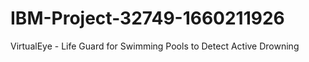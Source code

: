 # IBM-Project-32749-1660211926
VirtualEye - Life Guard for Swimming Pools to Detect Active Drowning
